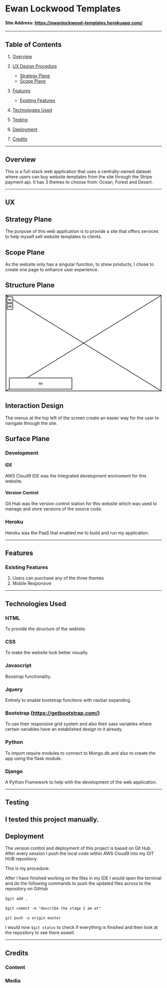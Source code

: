 # Ewan Lockwood Templates

#### Site Address: https://ewanlockwood-templates.herokuapp.com/

-----

## Table of Contents

1. [Overview](#overview)

2. [UX Design Procedure](#ux)
    - [Strategy Plane](#strategy-plane)
    - [Scope Plane](#scope-plane)

3. [Features](#features)
    - [Existing Features](#existing-features)
    
4. [Technologies Used](#technologies-used)

5. [Testing](#testing)

6. [Deployment](#deployment)

7. [Credits](#credits)

-----

## Overview

This is a full-stack web application that uses a centrally-owned dataset where
users can buy website templates from the site through the Stripe payment api. It
has 3 themes to choose from: Ocean, Forest and Desert.

-----


## UX

## Strategy Plane

The purpose of this web application is to provide a site that offers services to
help myself sell website templates to clients.

## Scope Plane

As the website only has a singular function, to show products, I chose to create one page to
enhance user experience.

## Structure Plane

<img src="static/images/page-one.jpg" alt="page one mockups"/>

## Interaction Design
The menus at the top left of the screen create an easier way for the user to navigate through the site.

## Surface Plane

### Development

#### IDE
AWS Cloud9 IDE was the Integrated development enviroment for this website.

#### Version Control
Git Hub was the version control station for this website which was used to manage and store versions of the source code.

### Heroku 
Heroku was the PaaS that enabled me to build and run my application.

-----
## Features


### Existing Features

 1. Users can purchase any of the three themes
 2. Mobile Responsive

-----

## Technologies Used


### HTML
To provide the structure of the webiste.

### CSS
To make the website look better visually.

### Javascript
Boostrap functionality.

### Jquery
Entirely to enable bootstrap functions with navbar expanding.

### Bootstrap (https://getbootstrap.com/)
To use their responsive grid system and also their sass variables where certain variables have an established design to it already.

### Python
To import require modules to connect to Mongo.db and also to create the app using the flask module.

### Django
A Python Framework to help with the development of the web application.

-----

## Testing

I tested this project manually.
-----

## Deployment

The version control and deployment of this project is based on Git Hub. After every session I push the local code within AWS Cloud9 into my GIT HUB repository.


This is my procedure: 

After I have finished working on the files in my IDE I would open the terminal and do the following commands to push the updated files across to the repository on GitHub

``` $git add . ```

```$git commit -m "describe the stage I am at"```

```git push -u origin master```

I would now ```$git status``` to check if everything is finished and then look at the repository to see there aswell.

-----

## Credits
### Content
### Media
